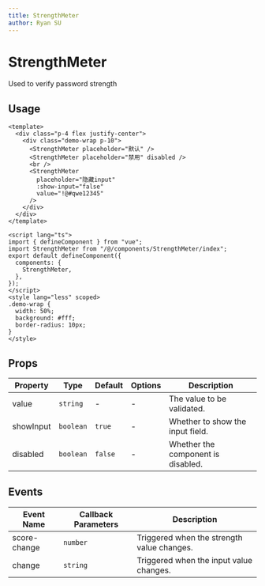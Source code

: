 ```yaml
---
title: StrengthMeter
author: Ryan SU
---
```


# StrengthMeter

Used to verify password strength

## Usage

```vue
<template>
  <div class="p-4 flex justify-center">
    <div class="demo-wrap p-10">
      <StrengthMeter placeholder="默认" />
      <StrengthMeter placeholder="禁用" disabled />
      <br />
      <StrengthMeter
        placeholder="隐藏input"
        :show-input="false"
        value="!@#qwe12345"
      />
    </div>
  </div>
</template>

<script lang="ts">
import { defineComponent } from "vue";
import StrengthMeter from "/@/components/StrengthMeter/index";
export default defineComponent({
  components: {
    StrengthMeter,
  },
});
</script>
<style lang="less" scoped>
.demo-wrap {
  width: 50%;
  background: #fff;
  border-radius: 10px;
}
</style>
```

## Props

| Property  | Type      | Default | Options | Description                        |
| --------- | --------- | ------- | ------- | ---------------------------------- |
| value     | `string`  | -       | -       | The value to be validated.         |
| showInput | `boolean` | `true`  | -       | Whether to show the input field.   |
| disabled  | `boolean` | `false` | -       | Whether the component is disabled. |

## Events

| Event Name   | Callback Parameters | Description                                |
| ------------ | ------------------- | ------------------------------------------ |
| score-change | `number`            | Triggered when the strength value changes. |
| change       | `string`            | Triggered when the input value changes.    |
